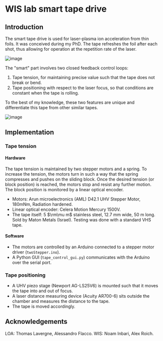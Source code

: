 # WIS lab smart tape drive
## Introduction
The smart tape drive is used for laser-plasma ion acceleration from thin foils. It was conceived during my PhD.
The tape refreshes the foil after each shot, thus allowing for operation at the repetition rate of the laser.

![image](https://user-images.githubusercontent.com/77229620/190892208-cdf41c67-2c24-4098-807b-cfe0f13edb1f.png)


The "smart" part involves two closed feedback control loops:
1. Tape tension, for maintaining precise value such that the tape does not break or bend.
2. Tape positioning with respect to the laser focus, so that conditions are constant when the tape is rolling.

To the best of my knowledge, these two features are unique and differentiate this tape from other similar tapes.

![image](https://user-images.githubusercontent.com/77229620/190892389-40d65123-9292-4f73-841d-5dab0cf151e5.png)

## Implementation
### Tape tension
#### Hardware
The tape tension is maintained by two stepper motors and a spring. To increase the tension, the motors turn in such a way that the spring compresses and pushes on the sliding block. Once the desired tension (or block position) is reached, the motors stop and resist any further motion. The block position is monitored by a linear optical encoder.

- Motors: Arun microelectronics (AML) D42.1 UHV Stepper Motor, 180mNm, Radiation hardened.
- Linear optical encoder: Celera Motion Mercury 1500V.
- The tape itself: 5 $\rm\mu m$ stainless steel, 12.7 mm wide, 50 m long. Sold by Maton Metals (Israel). Testing was done with a standard VHS tape.

#### Software
- The motors are controlled by an Arduino connected to a stepper motor driver (`twoStepper.ino`).
- A Python GUI (`tape_control_gui.py`) communicates with the Arduino over the serial port.

### Tape positioning
- A UHV piezo stage (Newport AG-LS25V6) is mounted such that it moves the tape into and out of focus.
- A laser distance measuring device (Acuity AR700-6) sits outside the chamber and measures the distance to the tape.
- The tape is moved accordingly.

## Acknowledgements
LOA: Thomas Lavergne, Alessandro Flacco.
WIS: Noam Inbari, Alex Roich.
